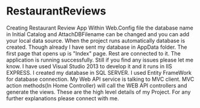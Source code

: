 # RestaurantReviews
Creating Restaurant Review App
Within Web.Config file the database name in Initial Catalog and AttachDBFilename can be changed and you can add your local data source.
When the project runs automatically database is created. Though already I have sent my database in AppData folder.
The first page that opens up is "Index" page. Rest are connected to it.
The application is running successfully. Still if you find any issues please let me know.
I have used Visual Studio 2013 to develop it and it runs in IIS EXPRESS. I created my database in SQL SERVER.
I used Entity FrameWork for database connection. My Web API service is talking to MVC client.
MVC action methods(In Home Controller) will call the WEB API controllers and generate the views.
These are the high level details of my Project. For any further explanations please connect with me.

